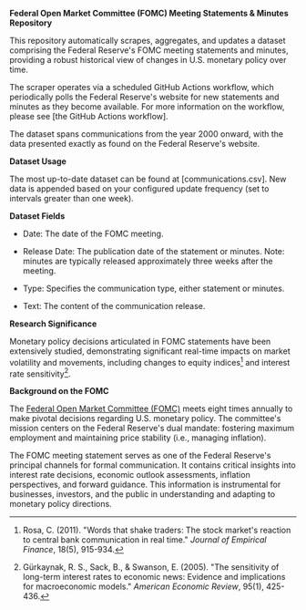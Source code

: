 **Federal Open Market Committee (FOMC) Meeting Statements & Minutes Repository**

This repository automatically scrapes, aggregates, and updates a dataset comprising the Federal Reserve's FOMC meeting statements and minutes, providing a robust historical view of changes in U.S. monetary policy over time.

The scraper operates via a scheduled GitHub Actions workflow, which periodically polls the Federal Reserve's website for new statements and minutes as they become available. For more information on the workflow, please see [the GitHub Actions workflow].

The dataset spans communications from the year 2000 onward, with the data presented exactly as found on the Federal Reserve's website.

**Dataset Usage**

The most up-to-date dataset can be found at [communications.csv]. New data is appended based on your configured update frequency (set to intervals greater than one week).

**Dataset Fields**

-  Date: The date of the FOMC meeting.

-  Release Date: The publication date of the statement or minutes. Note: minutes are typically released approximately three weeks after the meeting.

-  Type: Specifies the communication type, either statement or minutes.

-  Text: The content of the communication release.

**Research Significance**

Monetary policy decisions articulated in FOMC statements have been extensively studied, demonstrating significant real-time impacts on market volatility and movements, including changes to equity indices[^1] and interest rate sensitivity[^2].

[^1]: Rosa, C. (2011). "Words that shake traders: The stock market's reaction to central bank communication in real time." *Journal of Empirical Finance*, 18(5), 915-934.

[^2]: Gürkaynak, R. S., Sack, B., & Swanson, E. (2005). "The sensitivity of long-term interest rates to economic news: Evidence and implications for macroeconomic models." *American Economic Review*, 95(1), 425-436.

**Background on the FOMC**

The [Federal Open Market Committee (FOMC)](https://www.federalreserve.gov/monetarypolicy/fomc.htm) meets eight times annually to make pivotal decisions regarding U.S. monetary policy. The committee's mission centers on the Federal Reserve's dual mandate: fostering maximum employment and maintaining price stability (i.e., managing inflation).

The FOMC meeting statement serves as one of the Federal Reserve's principal channels for formal communication. It contains critical insights into interest rate decisions, economic outlook assessments, inflation perspectives, and forward guidance. This information is instrumental for businesses, investors, and the public in understanding and adapting to monetary policy directions.